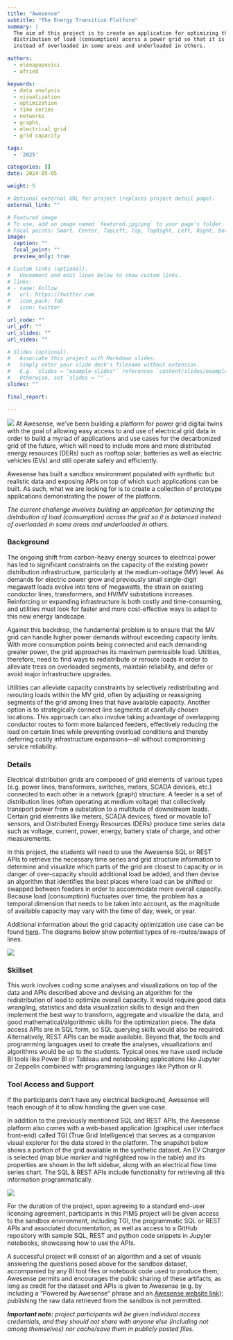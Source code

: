 ```yaml
---
title: "Awesense"
subtitle: "The Energy Transition Platform"
summary: |
  The aim of this project is to create an application for optimizing the
  distribution of load (consumption) acorss a power grid so that it is balanced
  instead of overloaded in some areas and underloaded in others.

authors:
  - elenapopovici
  - afried

keywords: 
  - data analysis
  - visualization
  - optimization
  - time series
  - networks
  - graphs,
  - electrical grid
  - grid capacity

tags:
  - '2025'

categories: []
date: 2024-05-05

weight: 5

# Optional external URL for project (replaces project detail page).
external_link: ""

# Featured image
# To use, add an image named `featured.jpg/png` to your page's folder.
# Focal points: Smart, Center, TopLeft, Top, TopRight, Left, Right, BottomLeft, Bottom, BottomRight.
image:
  caption: ""
  focal_point: ""
  preview_only: true

# Custom links (optional).
#   Uncomment and edit lines below to show custom links.
# links:
# - name: Follow
#   url: https://twitter.com
#   icon_pack: fab
#   icon: twitter

url_code: ""
url_pdf: ""
url_slides: ""
url_video: ""

# Slides (optional).
#   Associate this project with Markdown slides.
#   Simply enter your slide deck's filename without extension.
#   E.g. `slides = "example-slides"` references `content/slides/example-slides.md`.
#   Otherwise, set `slides = ""`.
slides: ""

final_report:

---
```

![](AwesenseLogo.png)
At Awesense, we’ve been building a platform for power grid digital twins with
the goal of allowing easy access to and use of electrical grid data in order to
build a myriad of applications and use cases for the decarbonized grid of the
future, which will need to include more and more distributed energy resources
(DERs) such as rooftop solar, batteries as well as electric vehicles (EVs) and
still operate safely and efficiently.


Awesense has built a sandbox environment populated with synthetic but realistic
data and exposing APIs on top of which such applications can be built. As such,
what we are looking for is to create a collection of prototype applications
demonstrating the power of the platform.

_The current challenge involves building an application for optimizing the
distribution of load (consumption) across the grid so it is balanced instead of
overloaded in some areas and underloaded in others._

###  Background

The ongoing shift from carbon-heavy energy sources to electrical power has led
to significant constraints on the capacity of the existing power distribution
infrastructure, particularly at the medium-voltage (MV) level. As demands for
electric power grow and previously small single-digit megawatt loads evolve into
tens of megawatts, the strain on existing conductor lines, transformers, and
HV/MV substations increases. Reinforcing or expanding infrastructure is both
costly and time-consuming, and utilities must look for faster and more
cost-effective ways to adapt to this new energy landscape.


Against this backdrop, the fundamental problem is to ensure that the MV grid can
handle higher power demands without exceeding capacity limits. With more
consumption points being connected and each demanding greater power, the grid
approaches its maximum permissible load. Utilities, therefore, need to find ways
to redistribute or reroute loads in order to alleviate tress on overloaded
segments, maintain reliability, and defer or avoid major infrastructure
upgrades.

Utilities can alleviate capacity constraints by selectively redistributing and
rerouting loads within the MV grid, often by adjusting or reassigning segments
of the grid among lines that have available capacity. Another option is to
strategically connect line segments at carefully chosen locations. This approach
can also involve taking advantage of overlapping conductor routes to form more
balanced feeders, effectively reducing the load on certain lines while
preventing overload conditions and thereby deferring costly infrastructure
expansions—all without compromising service reliability.

### Details
Electrical distribution grids are composed of grid elements of various types
(e.g. power lines, transformers, switches, meters, SCADA devices, etc.)
connected to each other in a network (graph) structure. A feeder is a set of
distribution lines (often operating at medium voltage) that collectively
transport power from a substation to a multitude of downstream loads. Certain
grid elements like meters, SCADA devices, fixed or movable IoT sensors, and
Distributed Energy Resources (DERs) produce time series data such as voltage,
current, power, energy, battery state of charge, and other measurements.


In this project, the students will need to use the Awesense SQL or REST APIs to
retrieve the necessary time series and grid structure information to determine
and visualize which parts of the grid are closest to capacity or in danger of
over-capacity should additional load be added, and then devise an algorithm that
identifies the best places where load can be shifted or swapped between feeders
in order to accommodate more overall capacity. Because load (consumption)
fluctuates over time, the problem has a temporal dimension that needs to be
taken into account, as the magnitude of available capacity may vary with the
time of day, week, or year.

Additional information about the grid capacity optimization use case can be
found
[here](https://www.awesense.com/ecosystem/mv-grid-optimization-analysis-use-case/).
The diagrams below show potential types of re-routes/swaps of lines.

![](./lineswaps.png)

### Skillset
This work involves coding some analyses and visualizations on top of the data
and APIs described above and devising an algorithm for the redistribution of
load to optimize overall capacity. It would require good data wrangling,
statistics and data visualization skills to design and then implement the best
way to transform, aggregate and visualize the data, and good
mathematical/algorithmic skills for the optimization piece. The data access APIs
are in SQL form, so SQL querying skills would also be required. Alternatively,
REST APIs can be made available. Beyond that, the tools and programming
languages used to create the analyses, visualizations and algorithms would be up
to the students. Typical ones we have used include BI tools like Power BI or
Tableau and notebooking applications like Jupyter or Zeppelin combined with
programming languages like Python or R.

### Tool Access and Support
If the participants don’t have any electrical background, Awesense will teach
enough of it to allow handling the given use case.

In addition to the previously mentioned SQL and REST APIs, the Awesense platform
also comes with a web-based application (graphical user interface front-end)
called TGI (True Grid Intelligence) that serves as a companion visual explorer
for the data stored in the platform. The snapshot below shows a portion of the
grid available in the synthetic dataset.  An EV Charger is selected (map
blue marker and highlighted row in the table) and its properties are shown
in the left sidebar, along with an electrical flow time series chart. The
SQL & REST APIs include functionality for retrieving all this information
programmatically.

![](./table.png)


For the duration of the project, upon agreeing to a standard end-user licensing
agreement, participants in this PIMS project will be given access to the sandbox
environment, including TGI, the programmatic SQL or REST APIs and associated
documentation, as well as access to a GitHub repository with sample SQL, REST
and python code snippets in Jupyter notebooks, showcasing how to use the APIs.

A successful project will consist of an algorithm and a set of visuals answering
the questions posed above for the sandbox dataset, accompanied by any BI tool
files or notebook code used to produce them; Awesense permits and encourages the
public sharing of these artifacts, as long as credit for the dataset and APIs is
given to Awesense (e.g. by including a “Powered by Awesense” phrase and an
[Awesense website link](https://awesense.com)); publishing the raw data
retrieved from the sandbox is not permitted.


_**Important note:** project participants will be given individual access
credentials, and they should not share with anyone else (including not among
themselves) nor cache/save them in publicly posted files._

